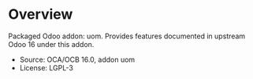 # Overview

Packaged Odoo addon: uom. Provides features documented in upstream Odoo 16 under this addon.

- Source: OCA/OCB 16.0, addon uom
- License: LGPL-3
